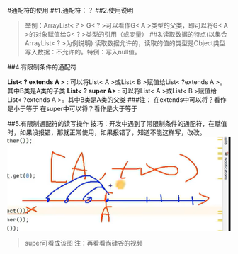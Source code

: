 #通配符的使用
##1.通配符：？
##2.使用说明
>举例：ArrayList< ? >
G< ? >可以看作G< A >类型的父类，即可以将G< A >的对象赋值给G< ? >类型的引用（或变量）
##3.读取数据的特点(以集合ArrayList< ? >为例说明)
> 读取数据允许的，读取的值的类型是Object类型
> 写入数据：不允许的。特例：写入null值。

##4.有限制条件的通配符

**List< ? extends A >** : 可以将List< A >或List< B >赋值给List< ?extends A >。其中B类是A类的子类
**List< ? super A>** : 可以将List< A >或List< B >赋值给List< ?extends A >。其中B类是A类的父类
###注：
在extends中可以将？看作是小于等于
在super中可以将？看作是大于等于

##5.有限制通配符的读写操作
技巧：开发中遇到了带限制条件的通配符，在赋值时，如果没报错，那就正常使用，如果报错了，知道不能这样写，改改。
![截图](image.png)
>super可看成该图
注：再看看尚硅谷的视频
